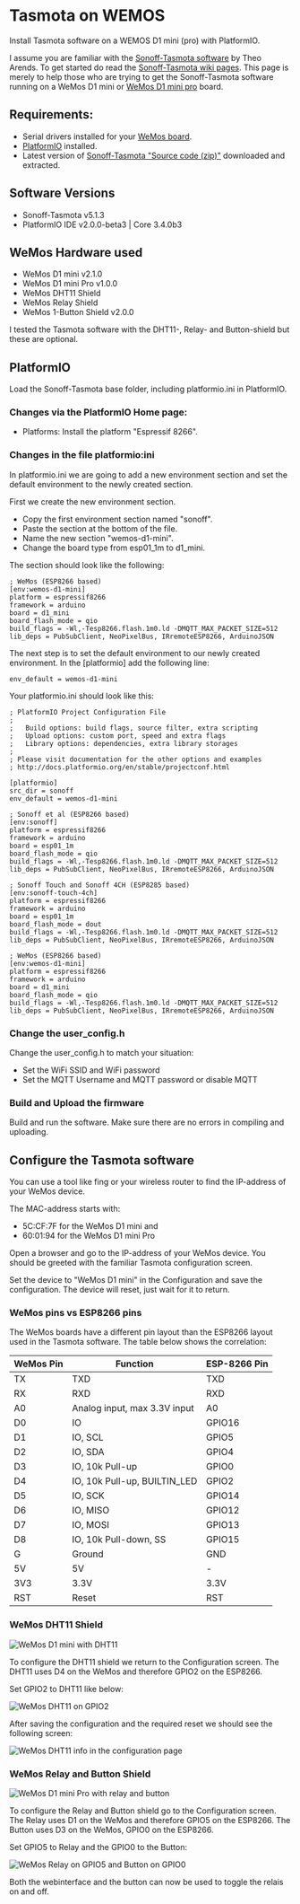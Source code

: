 # Tasmota on WEMOS

Install Tasmota software on a WEMOS D1 mini (pro) with PlatformIO.

I assume you are familiar with the [Sonoff-Tasmota software](https://github.com/arendst/Sonoff-Tasmota) by Theo Arends. To get started do read the [Sonoff-Tasmota wiki pages](https://github.com/arendst/Sonoff-Tasmota/wiki).
This page is merely to help those who are trying to get the Sonoff-Tasmota software running on a WeMos D1 mini or [WeMos D1 mini pro](https://www.wemos.cc/product/d1-mini-pro.html) board.

## Requirements:
  - Serial drivers installed for your [WeMos board](https://www.wemos.cc/tutorial/get-started-arduino.html).
  - [PlatformIO](http://platformio.org/get-started/) installed.
  - Latest version of [Sonoff-Tasmota "Source code (zip)"](https://github.com/arendst/Sonoff-Tasmota/releases) downloaded and extracted.

## Software Versions
  - Sonoff-Tasmota v5.1.3
  - PlatformIO IDE v2.0.0-beta3 | Core 3.4.0b3

## WeMos Hardware used
  - WeMos D1 mini v2.1.0
  - WeMos D1 mini Pro v1.0.0
  - WeMos DHT11 Shield
  - WeMos Relay Shield
  - WeMos 1-Button Shield v2.0.0

I tested the Tasmota software with the DHT11-, Relay- and Button-shield but these are optional.

## PlatformIO

Load the Sonoff-Tasmota base folder, including platformio.ini in PlatformIO.

### Changes via the PlatformIO Home page:
  - Platforms: Install the platform "Espressif 8266".

### Changes in the file platformio:ini

In platformio.ini we are going to add a new environment section and set the default environment to the newly created section.

First we create the new environment section.
  - Copy the first environment section named "sonoff".
  - Paste the section at the bottom of the file.
  - Name the new section "wemos-d1-mini".
  - Change the board type from esp01_1m to d1_mini.

The section should look like the following:

```
; WeMos (ESP8266 based)
[env:wemos-d1-mini]
platform = espressif8266
framework = arduino
board = d1_mini
board_flash_mode = qio
build_flags = -Wl,-Tesp8266.flash.1m0.ld -DMQTT_MAX_PACKET_SIZE=512
lib_deps = PubSubClient, NeoPixelBus, IRremoteESP8266, ArduinoJSON
```

The next step is to set the default environment to our newly created environment. In the [platformio] add the following line:

```
env_default = wemos-d1-mini
```

Your platformio.ini should look like this:

```
; PlatformIO Project Configuration File
;
;   Build options: build flags, source filter, extra scripting
;   Upload options: custom port, speed and extra flags
;   Library options: dependencies, extra library storages
;
; Please visit documentation for the other options and examples
; http://docs.platformio.org/en/stable/projectconf.html

[platformio]
src_dir = sonoff
env_default = wemos-d1-mini

; Sonoff et al (ESP8266 based)
[env:sonoff]
platform = espressif8266
framework = arduino
board = esp01_1m
board_flash_mode = qio
build_flags = -Wl,-Tesp8266.flash.1m0.ld -DMQTT_MAX_PACKET_SIZE=512
lib_deps = PubSubClient, NeoPixelBus, IRremoteESP8266, ArduinoJSON

; Sonoff Touch and Sonoff 4CH (ESP8285 based)
[env:sonoff-touch-4ch]
platform = espressif8266
framework = arduino
board = esp01_1m
board_flash_mode = dout
build_flags = -Wl,-Tesp8266.flash.1m0.ld -DMQTT_MAX_PACKET_SIZE=512
lib_deps = PubSubClient, NeoPixelBus, IRremoteESP8266, ArduinoJSON

; WeMos (ESP8266 based)
[env:wemos-d1-mini]
platform = espressif8266
framework = arduino
board = d1_mini
board_flash_mode = qio
build_flags = -Wl,-Tesp8266.flash.1m0.ld -DMQTT_MAX_PACKET_SIZE=512
lib_deps = PubSubClient, NeoPixelBus, IRremoteESP8266, ArduinoJSON
```

### Change the user_config.h

Change the user_config.h to match your situation:
  - Set the WiFi SSID and WiFi password
  - Set the MQTT Username and MQTT password or disable MQTT

### Build and Upload the firmware

Build and run the software. Make sure there are no errors in compiling and uploading.

## Configure the Tasmota software

You can use a tool like fing or your wireless router to find the IP-address of your WeMos device.

The MAC-address starts with:
  - 5C:CF:7F for the WeMos D1 mini and
  - 60:01:94 for the WeMos D1 mini Pro

Open a browser and go to the IP-address of your WeMos device. You should be greeted with the familiar Tasmota configuration screen.

Set the device to "WeMos D1 mini" in the Configuration and save the configuration.
The device will reset, just wait for it to return.

### WeMos pins vs ESP8266 pins

The WeMos boards have a different pin layout than the ESP8266 layout used in the Tasmota software. The table below shows the correlation:

| WeMos Pin | Function | ESP-8266 Pin |
| --- | --- | --- |
| TX | TXD | TXD |
| RX | RXD | RXD |
| A0 | Analog input, max 3.3V input | A0 |
| D0 | IO | GPIO16 |
| D1 | IO, SCL | GPIO5 |
| D2 | IO, SDA | GPIO4 |
| D3 | IO, 10k Pull-up | GPIO0 |
| D4 | IO, 10k Pull-up, BUILTIN_LED | GPIO2 |
| D5 | IO, SCK | GPIO14 |
| D6 | IO, MISO | GPIO12 |
| D7 | IO, MOSI | GPIO13 |
| D8 | IO, 10k Pull-down, SS | GPIO15 |
| G | Ground | GND |
| 5V | 5V	 | - |
| 3V3 | 3.3V | 3.3V |
| RST | Reset | RST |

### WeMos DHT11 Shield

![WeMos D1 mini with DHT11](img/WeMos-D1-mini_with_DHT11.jpg)

To configure the DHT11 shield we return to the Configuration screen. The DHT11 uses D4 on the WeMos and therefore GPIO2 on the ESP8266.

Set GPIO2 to DHT11 like below:

![WeMos DHT11 on GPIO2](img/Tasmota-DHT11-config.png)

After saving the configuration and the required reset we should see the following screen:

![WeMos DHT11 info in the configuration page](img/Tasmota-DHT11-webinterface.png)

### WeMos Relay and Button Shield

![WeMos D1 mini Pro with relay and button](img/WeMos-D1-mini-pro_with_relay_and_button.jpg)

To configure the Relay and Button shield go to the Configuration screen. The Relay uses D1 on the WeMos and therefore GPIO5 on the ESP8266. The Button uses D3 on the WeMos, GPIO0 on the ESP8266.

Set GPIO5 to Relay and the GPIO0 to the Button:

![WeMos Relay on GPIO5 and Button on GPIO0](img/Tasmota-Relay_and_Button-config.png)

Both the webinterface and the button can now be used to toggle the relais on and off.
